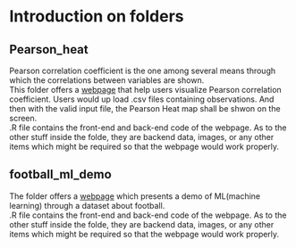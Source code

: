 # Introduction on folders

## Pearson_heat
Pearson correlation coefficient is the one among several means through which the correlations between variables are shown.  
This folder offers a [webpage](https://jen-pan.shinyapps.io/pearson_heat/) that help users visualize Pearson correlation coefficient. Users would up load .csv files containing observations. And then with the valid input file, the Pearson Heat map shall be shwon on the screen.  
.R file contains the front-end and back-end code of the webpage. As to the other stuff inside the folde, they are backend data, images, or any other items which might be required so that the webpage would work properly.

## football_ml_demo
The folder offers a [webpage](https://jen-pan.shinyapps.io/football_ml_demo__/) which presents a demo of ML(machine learning) through a dataset about football.  
.R file contains the front-end and back-end code of the webpage. As to the other stuff inside the folde, they are backend data, images, or any other items which might be required so that the webpage would work properly.
